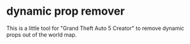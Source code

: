 # dynamic prop remover

This is a little tool for "Grand Theft Auto 5 Creator" to remove dynamic props out of the world map.
